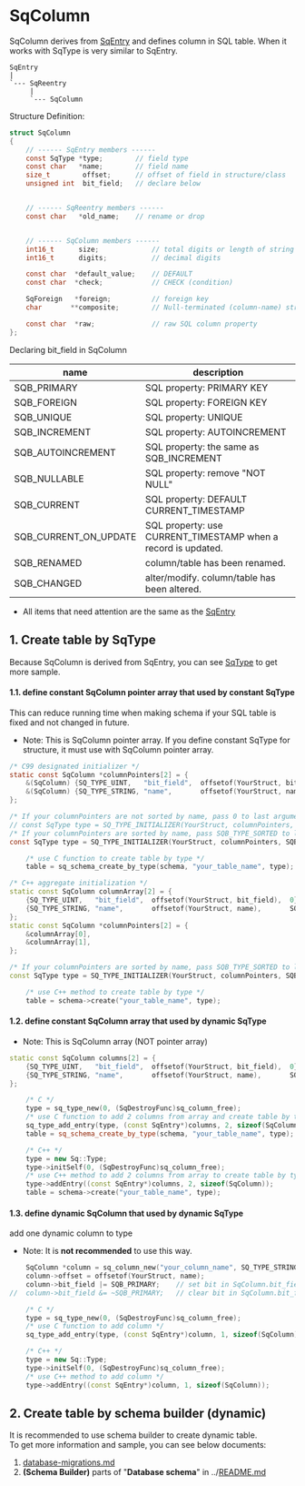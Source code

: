 ﻿# SqColumn

SqColumn derives from [SqEntry](SqEntry.md) and defines column in SQL table.
When it works with SqType is very similar to SqEntry.

	SqEntry
	|
	`--- SqReentry
	     |
	     `--- SqColumn

Structure Definition:

```c
struct SqColumn
{
	// ------ SqEntry members ------
	const SqType *type;        // field type
	const char   *name;        // field name
	size_t        offset;      // offset of field in structure/class
	unsigned int  bit_field;   // declare below


	// ------ SqReentry members ------
	const char   *old_name;    // rename or drop


	// ------ SqColumn members ------
	int16_t      size;             // total digits or length of string
	int16_t      digits;           // decimal digits

	const char  *default_value;    // DEFAULT
	const char  *check;            // CHECK (condition)

	SqForeign   *foreign;          // foreign key
	char       **composite;        // Null-terminated (column-name) string array

	const char  *raw;              // raw SQL column property
};
```

Declaring bit_field in SqColumn

| name                   | description                                   | 
| ---------------------- | --------------------------------------------- |
| SQB_PRIMARY            | SQL property: PRIMARY KEY                     |
| SQB_FOREIGN            | SQL property: FOREIGN KEY                     |
| SQB_UNIQUE             | SQL property: UNIQUE                          |
| SQB_INCREMENT          | SQL property: AUTOINCREMENT                   |
| SQB_AUTOINCREMENT      | SQL property: the same as SQB_INCREMENT       |
| SQB_NULLABLE           | SQL property: remove "NOT NULL"               |
| SQB_CURRENT            | SQL property: DEFAULT CURRENT_TIMESTAMP       |
| SQB_CURRENT_ON_UPDATE  | SQL property: use CURRENT_TIMESTAMP when a record is updated. |
| SQB_RENAMED            | column/table has been renamed.                |
| SQB_CHANGED            | alter/modify. column/table has been altered.  |

* All items that need attention are the same as the [SqEntry](SqEntry.md)


## 1. Create table by SqType
Because SqColumn is derived from SqEntry, you can see [SqType](SqType.md) to get more sample.

#### 1.1. define constant SqColumn pointer array that used by constant SqType
This can reduce running time when making schema if your SQL table is fixed and not changed in future.

* Note: This is SqColumn pointer array. If you define constant SqType for structure, it must use with SqColumn pointer array.

```c
/* C99 designated initializer */
static const SqColumn *columnPointers[2] = {
	&(SqColumn) {SQ_TYPE_UINT,   "bit_field",  offsetof(YourStruct, bit_field),  0},
	&(SqColumn) {SQ_TYPE_STRING, "name",       offsetof(YourStruct, name),       SQB_HIDDEN_NULL},
};

/* If your columnPointers are not sorted by name, pass 0 to last argument. */
// const SqType type = SQ_TYPE_INITIALIZER(YourStruct, columnPointers, 0);
/* If your columnPointers are sorted by name, pass SQB_TYPE_SORTED to last argument. */
const SqType type = SQ_TYPE_INITIALIZER(YourStruct, columnPointers, SQB_TYPE_SORTED);

	/* use C function to create table by type */
	table = sq_schema_create_by_type(schema, "your_table_name", type);
```

```c++
/* C++ aggregate initialization */
static const SqColumn columnArray[2] = {
	{SQ_TYPE_UINT,   "bit_field",  offsetof(YourStruct, bit_field),  0},
	{SQ_TYPE_STRING, "name",       offsetof(YourStruct, name),       SQB_HIDDEN_NULL},
};
static const SqColumn *columnPointers[2] = {
	&columnArray[0],
	&columnArray[1],
};

/* If your columnPointers are sorted by name, pass SQB_TYPE_SORTED to last argument. */
const SqType type = SQ_TYPE_INITIALIZER(YourStruct, columnPointers, SQB_TYPE_SORTED);

	/* use C++ method to create table by type */
	table = schema->create("your_table_name", type);
```

#### 1.2. define constant SqColumn array that used by dynamic SqType
* Note: This is SqColumn array (NOT pointer array)

```c++
static const SqColumn columns[2] = {
	{SQ_TYPE_UINT,   "bit_field",  offsetof(YourStruct, bit_field),  0},
	{SQ_TYPE_STRING, "name",       offsetof(YourStruct, name),       SQB_HIDDEN_NULL},
};

	/* C */
	type = sq_type_new(0, (SqDestroyFunc)sq_column_free);
	/* use C function to add 2 columns from array and create table by type */
	sq_type_add_entry(type, (const SqEntry*)columns, 2, sizeof(SqColumn));
	table = sq_schema_create_by_type(schema, "your_table_name", type);

	/* C++ */
	type = new Sq::Type;
	type->initSelf(0, (SqDestroyFunc)sq_column_free);
	/* use C++ method to add 2 columns from array to create table by type */
	type->addEntry((const SqEntry*)columns, 2, sizeof(SqColumn));
	table = schema->create("your_table_name", type);
```

#### 1.3. define dynamic SqColumn that used by dynamic SqType

add one dynamic column to type

* Note: It is **not recommended** to use this way.

```c++
	SqColumn *column = sq_column_new("your_column_name", SQ_TYPE_STRING);
	column->offset = offsetof(YourStruct, name);
	column->bit_field |= SQB_PRIMARY;    // set bit in SqColumn.bit_field
//	column->bit_field &= ~SQB_PRIMARY;   // clear bit in SqColumn.bit_field

	/* C */
	type = sq_type_new(0, (SqDestroyFunc)sq_column_free);
	/* use C function to add column */
	sq_type_add_entry(type, (const SqEntry*)column, 1, sizeof(SqColumn));

	/* C++ */
	type = new Sq::Type;
	type->initSelf(0, (SqDestroyFunc)sq_column_free);
	/* use C++ method to add column */
	type->addEntry((const SqEntry*)column, 1, sizeof(SqColumn));
```

## 2. Create table by schema builder (dynamic)

It is recommended to use schema builder to create dynamic table.  
To get more information and sample, you can see below documents:  
1. [database-migrations.md](database-migrations.md)
2. **(Schema Builder)** parts of "**Database schema**" in ../[README.md](../README.md#database-schema)
